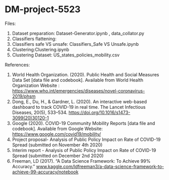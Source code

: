 # DM-project-5523
Files: 
1. Dataset preparation: Dataset-Generator.ipynb , data_collator.py 
2. Classifiers flattening: 
3. Classifiers safe VS unsafe: Classifiers_Safe VS Unsafe.ipynb
4. Clustering:Clustering.ipynb
5. Clustering Dataset: US_states_policies_mobility.csv

References:
1. World Health Organization. (2020). Public Health and Social Measures Data Set [data file and codebook]. Available from World Health Organization Website : https://www.who.int/emergencies/diseases/novel-coronavirus-2019/phsm
2. Dong, E., Du, H., & Gardner, L. (2020). An interactive web-based dashboard to track COVID-19 in real time. The Lancet Infectious Diseases, 20(5), 533–534. https://doi.org/10.1016/s1473-3099(20)30120-1 
3. Google (2020). COVID-19 Community Mobility Reports [data file and codebook]. Available from Google Website: https://www.google.com/covid19/mobility/
4. Project proposal- Analysis of Public Policy Impact on Rate of COVID-19 Spread (submitted on November 4th 2020)
5. Interim report - Analysis of Public Policy Impact on Rate of COVID-19 Spread (submitted on December 2nd 2020)
6. Freeman, LD (2017). “A Data Science Framework: To Achieve 99% Accuracy.” www.kaggle.com/ldfreeman3/a-data-science-framework-to-achieve-99-accuracy/notebook
